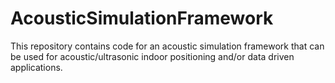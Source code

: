 # AcousticSimulationFramework
This repository contains code for an acoustic simulation framework that can be used for acoustic/ultrasonic indoor positioning and/or data driven applications.
